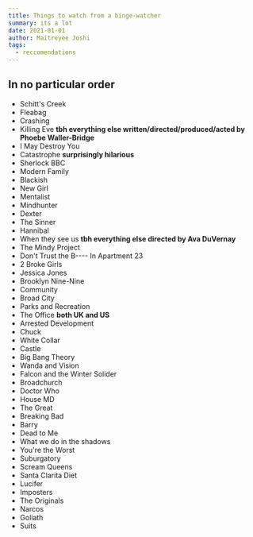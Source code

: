 ```yaml
---
title: Things to watch from a binge-watcher
summary: its a lot 
date: 2021-01-01
author: Maitreyee Joshi
tags:
  - reccomendations
---
```


## In no particular order
- Schitt's Creek
- Fleabag 
- Crashing 
- Killing Eve **tbh everything else written/directed/produced/acted by Phoebe Waller-Bridge**
- I May Destroy You
- Catastrophe **surprisingly hilarious**
- Sherlock BBC
- Modern Family 
- Blackish 
- New Girl 
- Mentalist 
- Mindhunter
- Dexter 
- The Sinner
- Hannibal 
- When they see us  **tbh everything else directed by Ava DuVernay**
- The Mindy Project
- Don't Trust the B---- In Apartment 23
- 2 Broke Girls 
- Jessica Jones
- Brooklyn Nine-Nine
- Community 
- Broad City 
- Parks and Recreation
- The Office **both UK and US**
- Arrested Development
- Chuck
- White Collar
- Castle
- Big Bang Theory 
- Wanda and Vision 
- Falcon and the Winter Solider
- Broadchurch
- Doctor Who 
- House MD
- The Great
- Breaking Bad
- Barry
- Dead to Me
- What we do in the shadows 
- You're the Worst
- Suburgatory
- Scream Queens
- Santa Clarita Diet
- Lucifer
- Imposters
- The Originals
- Narcos 
- Goliath
- Suits

